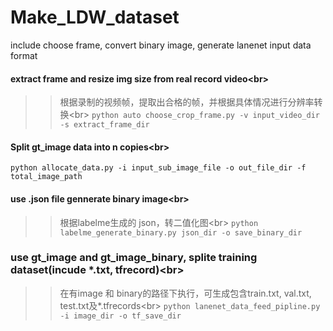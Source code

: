 # Make_LDW_dataset
include choose frame, convert binary image, generate lanenet input data format

#### extract frame and resize img size from real record video\<br>
>> 根据录制的视频帧，提取出合格的帧，并根据具体情况进行分辨率转换\<br>
```python auto choose_crop_frame.py -v input_video_dir -s extract_frame_dir```

#### Split gt_image data into n copies\<br>
```python allocate_data.py -i input_sub_image_file -o out_file_dir -f total_image_path```

#### use .json file gennerate binary image\<br>
>> 根据labelme生成的 json，转二值化图\<br>
```python labelme_generate_binary.py json_dir -o save_binary_dir```

### use gt_image and gt_image_binary, splite training dataset(incude *.txt, tfrecord)\<br>
>> 在有image 和 binary的路径下执行，可生成包含train.txt, val.txt, test.txt及*.tfrecords\<br>
```python lanenet_data_feed_pipline.py -i image_dir -o tf_save_dir```
